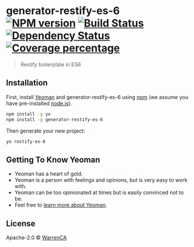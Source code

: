 # generator-restify-es-6 [![NPM version][npm-image]][npm-url] [![Build Status][travis-image]][travis-url] [![Dependency Status][daviddm-image]][daviddm-url] [![Coverage percentage][coveralls-image]][coveralls-url]
> Restify boilerplate in ES6

## Installation

First, install [Yeoman](http://yeoman.io) and generator-restify-es-6 using [npm](https://www.npmjs.com/) (we assume you have pre-installed [node.js](https://nodejs.org/)).

```bash
npm install -g yo
npm install -g generator-restify-es-6
```

Then generate your new project:

```bash
yo restify-es-6
```

## Getting To Know Yeoman

 * Yeoman has a heart of gold.
 * Yeoman is a person with feelings and opinions, but is very easy to work with.
 * Yeoman can be too opinionated at times but is easily convinced not to be.
 * Feel free to [learn more about Yeoman](http://yeoman.io/).

## License

Apache-2.0 © [WarrenCA]()


[npm-image]: https://badge.fury.io/js/generator-restify-es-6.svg
[npm-url]: https://npmjs.org/package/generator-restify-es-6
[travis-image]: https://travis-ci.org/warrenca/generator-restify-es-6.svg?branch=master
[travis-url]: https://travis-ci.org/warrenca/generator-restify-es-6
[daviddm-image]: https://david-dm.org/warrenca/generator-restify-es-6.svg?theme=shields.io
[daviddm-url]: https://david-dm.org/warrenca/generator-restify-es-6
[coveralls-image]: https://coveralls.io/repos/warrenca/generator-restify-es-6/badge.svg
[coveralls-url]: https://coveralls.io/r/warrenca/generator-restify-es-6
